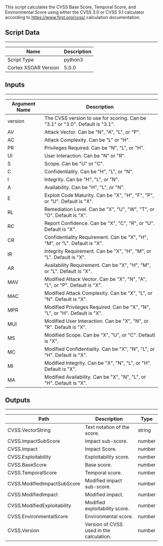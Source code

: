 This script calculates the CVSS Base Score, Temporal Score, and Environmental Score using either the CVSS 3.0 or CVSS 3.1 calculator according to https://www.first.org/cvss/ calculation documentation.

## Script Data

---

| **Name** | **Description** |
| --- | --- |
| Script Type | python3 |
| Cortex XSOAR Version | 5.0.0 |

## Inputs

---

| **Argument Name** | **Description** |
| --- | --- |
| version | The CVSS version to use for scoring. Can be "3.1" or "3.0". Default is "3.1". |
| AV | Attack Vector. Can be "N", "A", "L", or "P". |
| AC | Attack Complexity. Can be "L" or "H". |
| PR | Privileges Required. Can be "N", "L", or "H". |
| UI | User Interaction. Can be "N" or "R". |
| S | Scope. Can be "U" or "C". |
| C | Confidentiality. Can be "H", "L", or "N". |
| I | Integrity. Can be "H", "L", or "N". |
| A | Availability. Can be "H", "L", or "N". |
| E | Exploit Code Maturity. Can be "X", "H", "F", "P", or "U". Default is "X". |
| RL | Remediation Level. Can be "X", "U", "W", "T", or "O". Default is "X". |
| RC | Report Confidence. Can be "X", "C", "R", or "U". Default is "X". |
| CR | Confidentiality Requirement. Can be "X", "H", "M", or "L". Default is "X". |
| IR | Integrity Requirement. Can be "X", "H", "M", or "L". Default is "X". |
| AR | Availability Requirement. Can be "X", "H", "M", or "L". Default is "X". |
| MAV | Modified Attack Vector. Can be "X", "N", "A", "L", or "P". Default is "X". |
| MAC | Modified Attack Complexity. Can be "X", "L", or "N". Default is "X". |
| MPR | Modified Privileges Required. Can be "X", "N", "L", or "H". Default is "X". |
| MUI | Modified User Interaction. Can be "X", "N", or "R". Default is "X". |
| MS | Modified Scope. Can be "X", "U", or "C". Default is "X". |
| MC | Modified Confidentiality. Can be "X", "N", "L", or "H". Default is "X". |
| MI | Modified Integrity. Can be "X", "N", "L", or "H". Default is "X". |
| MA | Modified Availability. Can be "X", "N", "L", or "H". Default is "X". |

## Outputs

---

| **Path** | **Description** | **Type** |
| --- | --- | --- |
| CVSS.VectorString | Text notation of the score. | string |
| CVSS.ImpactSubScore | Impact sub-score. | number |
| CVSS.Impact | Impact Score. | number |
| CVSS.Exploitability | Exploitability score. | number |
| CVSS.BaseScore | Base score. | number |
| CVSS.TemporalScore | Temporal score. | number |
| CVSS.ModifiedImpactSubScore | Modified impact sub-score. | number |
| CVSS.ModifiedImpact | Modified impact. | number |
| CVSS.ModifiedExploitability | Modified exploitability score. | number |
| CVSS.EnvironmentalScore | Environmental score. | number |
| CVSS.Version | Version of CVSS used in the calculation. | number |
